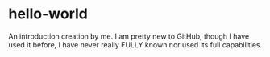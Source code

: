 # hello-world
An introduction creation by me. I am pretty new to GitHub, though I have used it before, I have never really FULLY known nor used its full capabilities. 
